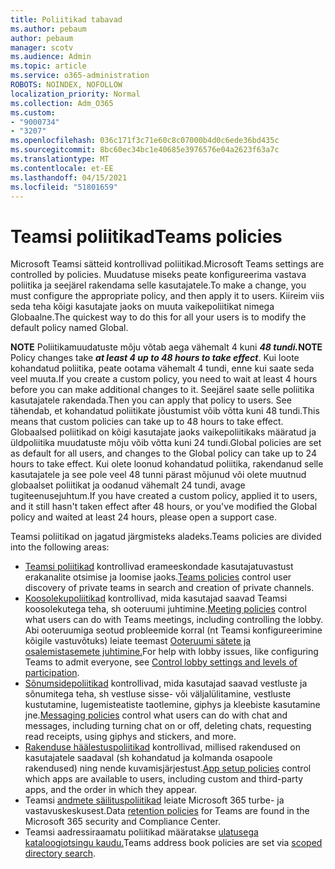 ```yaml
---
title: Poliitikad tabavad
ms.author: pebaum
author: pebaum
manager: scotv
ms.audience: Admin
ms.topic: article
ms.service: o365-administration
ROBOTS: NOINDEX, NOFOLLOW
localization_priority: Normal
ms.collection: Adm_O365
ms.custom:
- "9000734"
- "3207"
ms.openlocfilehash: 036c171f3c71e60c8c07000b4d0c6ede36bd435c
ms.sourcegitcommit: 8bc60ec34bc1e40685e3976576e04a2623f63a7c
ms.translationtype: MT
ms.contentlocale: et-EE
ms.lasthandoff: 04/15/2021
ms.locfileid: "51801659"
---
```

# <a name="teams-policies"></a><span data-ttu-id="8242a-102">Teamsi poliitikad</span><span class="sxs-lookup"><span data-stu-id="8242a-102">Teams policies</span></span>

<span data-ttu-id="8242a-103">Microsoft Teamsi sätteid kontrollivad poliitikad.</span><span class="sxs-lookup"><span data-stu-id="8242a-103">Microsoft Teams settings are controlled by policies.</span></span> <span data-ttu-id="8242a-104">Muudatuse miseks peate konfigureerima vastava poliitika ja seejärel rakendama selle kasutajatele.</span><span class="sxs-lookup"><span data-stu-id="8242a-104">To make a change, you must configure the appropriate policy, and then apply it to users.</span></span> <span data-ttu-id="8242a-105">Kiireim viis seda teha kõigi kasutajate jaoks on muuta vaikepoliitikat nimega Globaalne.</span><span class="sxs-lookup"><span data-stu-id="8242a-105">The quickest way to do this for all your users is to modify the default policy named Global.</span></span> 

<span data-ttu-id="8242a-106">**NOTE** Poliitikamuudatuste mõju võtab aega vähemalt 4 kuni **_48 tundi._**</span><span class="sxs-lookup"><span data-stu-id="8242a-106">**NOTE** Policy changes take **_at least 4 up to 48 hours to take effect_**.</span></span> <span data-ttu-id="8242a-107">Kui loote kohandatud poliitika, peate ootama vähemalt 4 tundi, enne kui saate seda veel muuta.</span><span class="sxs-lookup"><span data-stu-id="8242a-107">If you create a custom policy, you need to wait at least 4 hours before you can make additional changes to it.</span></span> <span data-ttu-id="8242a-108">Seejärel saate selle poliitika kasutajatele rakendada.</span><span class="sxs-lookup"><span data-stu-id="8242a-108">Then you can apply that policy to users.</span></span> <span data-ttu-id="8242a-109">See tähendab, et kohandatud poliitikate jõustumist võib võtta kuni 48 tundi.</span><span class="sxs-lookup"><span data-stu-id="8242a-109">This means that custom policies can take up to 48 hours to take effect.</span></span> <span data-ttu-id="8242a-110">Globaalsed poliitikad on kõigi kasutajate jaoks vaikepoliitikaks määratud ja üldpoliitika muudatuste mõju võib võtta kuni 24 tundi.</span><span class="sxs-lookup"><span data-stu-id="8242a-110">Global policies are set as default for all users, and changes to the Global policy can take up to 24 hours to take effect.</span></span> <span data-ttu-id="8242a-111">Kui olete loonud kohandatud poliitika, rakendanud selle kasutajatele ja see pole veel 48 tunni pärast mõjunud või olete muutnud globaalset poliitikat ja oodanud vähemalt 24 tundi, avage tugiteenusejuhtum.</span><span class="sxs-lookup"><span data-stu-id="8242a-111">If you have created a custom policy, applied it to users, and it still hasn't taken effect after 48 hours, or you've modified the Global policy and waited at least 24 hours, please open a support case.</span></span>

<span data-ttu-id="8242a-112">Teamsi poliitikad on jagatud järgmisteks aladeks.</span><span class="sxs-lookup"><span data-stu-id="8242a-112">Teams policies are divided into the following areas:</span></span>

- <span data-ttu-id="8242a-113">[Teamsi poliitikad](https://docs.microsoft.com/MicrosoftTeams/teams-policies) kontrollivad erameeskondade kasutajatuvastust erakanalite otsimise ja loomise jaoks.</span><span class="sxs-lookup"><span data-stu-id="8242a-113">[Teams policies](https://docs.microsoft.com/MicrosoftTeams/teams-policies) control user discovery of private teams in search and creation of private channels.</span></span>  
- <span data-ttu-id="8242a-114">[Koosolekupoliitikad](https://docs.microsoft.com/microsoftteams/meeting-policies-in-teams) kontrollivad, mida kasutajad saavad Teamsi koosolekutega teha, sh ooteruumi juhtimine.</span><span class="sxs-lookup"><span data-stu-id="8242a-114">[Meeting policies](https://docs.microsoft.com/microsoftteams/meeting-policies-in-teams) control what users can do with Teams meetings, including controlling the lobby.</span></span> <span data-ttu-id="8242a-115">Abi ooteruumiga seotud probleemide korral (nt Teamsi konfigureerimine kõigile vastuvõtuks) leiate teemast [Ooteruumi sätete ja osalemistasemete juhtimine.](https://docs.microsoft.com/alchemyinsights/bypass-lobby)</span><span class="sxs-lookup"><span data-stu-id="8242a-115">For help with lobby issues, like configuring Teams to admit everyone, see [Control lobby settings and levels of participation](https://docs.microsoft.com/alchemyinsights/bypass-lobby).</span></span>
- <span data-ttu-id="8242a-116">[Sõnumsidepoliitikad](https://docs.microsoft.com/microsoftteams/messaging-policies-in-teams) kontrollivad, mida kasutajad saavad vestluste ja sõnumitega teha, sh vestluse sisse- või väljalülitamine, vestluste kustutamine, lugemisteatiste taotlemine, giphys ja kleebiste kasutamine jne.</span><span class="sxs-lookup"><span data-stu-id="8242a-116">[Messaging policies](https://docs.microsoft.com/microsoftteams/messaging-policies-in-teams) control what users can do with chat and messages, including turning chat on or off, deleting chats, requesting read receipts, using giphys and stickers, and more.</span></span>
- <span data-ttu-id="8242a-117">[Rakenduse häälestuspoliitikad](https://docs.microsoft.com/MicrosoftTeams/teams-app-setup-policies) kontrollivad, millised rakendused on kasutajatele saadaval (sh kohandatud ja kolmanda osapoole rakendused) ning nende kuvamisjärjestust.</span><span class="sxs-lookup"><span data-stu-id="8242a-117">[App setup policies](https://docs.microsoft.com/MicrosoftTeams/teams-app-setup-policies) control which apps are available to users, including custom and third-party apps, and the order in which they appear.</span></span>  
- <span data-ttu-id="8242a-118">Teamsi [andmete säilituspoliitikad](https://docs.microsoft.com/microsoftteams/retention-policies) leiate Microsoft 365 turbe- ja vastavuskeskusest.</span><span class="sxs-lookup"><span data-stu-id="8242a-118">Data [retention policies](https://docs.microsoft.com/microsoftteams/retention-policies) for Teams are found in the Microsoft 365 security and Compliance Center.</span></span>
- <span data-ttu-id="8242a-119">Teamsi aadressiraamatu poliitikad määratakse [ulatusega kataloogiotsingu kaudu.](https://docs.microsoft.com/MicrosoftTeams/teams-scoped-directory-search)</span><span class="sxs-lookup"><span data-stu-id="8242a-119">Teams address book policies are set via [scoped directory search](https://docs.microsoft.com/MicrosoftTeams/teams-scoped-directory-search).</span></span>